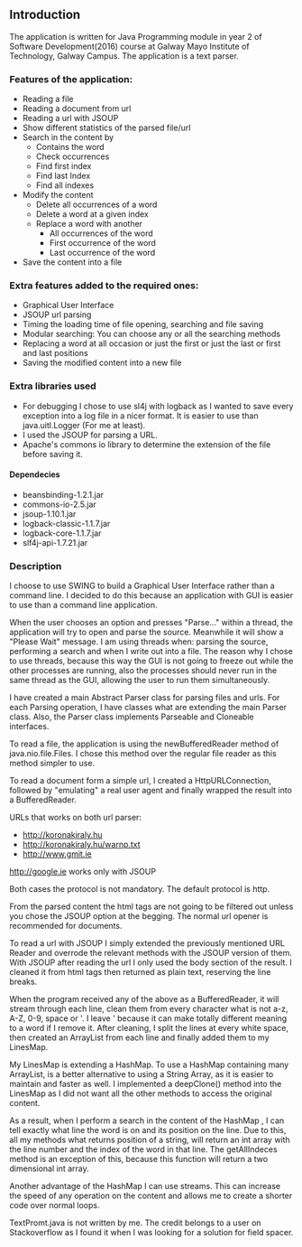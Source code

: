 ## Introduction
The application is written for Java Programming module in year 2 of Software Development(2016) course at Galway Mayo Institute of Technology, Galway Campus. The application is a text parser.
### Features of the application:
* Reading a file
* Reading a document from url 
* Reading a url with JSOUP
* Show different statistics of the parsed file/url
* Search in the content by
	* Contains the word
	* Check occurrences
	* Find first index
	* Find last Index
	* Find all indexes
* Modify the content
	* Delete all occurrences of a word
	* Delete a word at a given index
	* Replace a word with another
		* All occurrences of the word
		* First occurrence of the word
		* Last occurrence of the word
* Save the content into a file

### Extra features added to the required ones:
* Graphical User Interface
* JSOUP url parsing
* Timing the loading time of file opening, searching and file saving
* Modular searching: You can choose any or all the searching methods
* Replacing a word at all occasion or just the first or just the last or first and last positions
* Saving the modified content into a new file

### Extra libraries used
* For debugging I chose to use sl4j with logback as I wanted to save every exception into a log file in a nicer format. It is easier to use than java.uitl.Logger (For me at least).
* I used the JSOUP for parsing a URL.
* Apache's commons io library to determine the extension of the file before saving it.

#### Dependecies
* beansbinding-1.2.1.jar
* commons-io-2.5.jar
* jsoup-1.10.1.jar
* logback-classic-1.1.7.jar
* logback-core-1.1.7.jar
* slf4j-api-1.7.21.jar




### Description
I choose to use SWING to build a Graphical User Interface rather than a command line. I decided to do this because an application with GUI is easier to use than a command line application.


When the user chooses an option and presses "Parse..." within a thread, the application will try to open and parse the source. Meanwhile it will show a "Please Wait" message.
I am using threads when: parsing the source, performing a search and when I write out into a file. 
The reason why I chose to use threads, because this way the GUI is not going to freeze out while the other processes are running, also the processes should never run in the same thread as the GUI, allowing the user to run them simultaneously. 



I have created a main Abstract Parser class for parsing files and urls. For each Parsing operation, I have classes what are extending the main Parser class.
Also, the Parser class implements Parseable and Cloneable interfaces.


To read a file, the application is using the newBufferedReader method of java.nio.file.Files. I chose this method over the regular file reader as this method simpler to use.



To read a document form a simple url, I created a HttpURLConnection, followed by "emulating" a real user agent and finally wrapped the result into a BufferedReader. 

URLs that works on both url parser:
* http://koronakiraly.hu
* http://koronakiraly.hu/warnp.txt
* http://www.gmit.ie

http://google.ie works only with JSOUP

Both cases the protocol is not mandatory. The default protocol is http.

From the parsed content the html tags are not going to be filtered out unless you chose the JSOUP option at the begging. The normal url opener is recommended for documents.

To read a url with JSOUP I simply extended the previously mentioned URL Reader and overrode the relevant methods with the JSOUP version of them.
With JSOUP after reading the url I only used the body section of the result. 
I cleaned it from html tags then returned as plain text, reserving the line breaks.





When the program received any of the above as a BufferedReader, it will stream through each line, clean them from every character what is not a-z, A-Z, 0-9, space or '.
I leave ' because it can make totally different meaning to a word if I remove it.
After cleaning, I split the lines at every white space, then created an ArrayList from each line and finally added them to my LinesMap.

My LinesMap is extending a HashMap.
To use a HashMap containing many ArrayList, is a better alternative to using a String Array, as it is easier to maintain and faster as well.
I implemented a deepClone() method into the LinesMap as I did not want all the other methods to access the original content. 
 
As a result, when I perform a search in the content of the HashMap , I can tell exactly what line the word is on and its position on the line.
Due to this, all my methods what returns position of a string, will return an int array with the line number and the index of the word in that line.
The getAllIndeces method is an exception of this, because this function will return a two dimensional int array. 

Another advantage of the HashMap I can use streams. This can increase the speed of any operation on the content and allows me to create a shorter code over normal loops.



TextPromt.java is not written by me. The credit belongs to a user on Stackoverflow as I found it when I was looking for a solution for field spacer.










